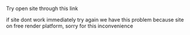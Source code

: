 Try open site through this link

if site dont work immediately try again 
we have this problem because site on free render platform, 
sorry for this inconvenience
